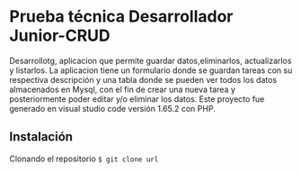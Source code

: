 # Prueba técnica Desarrollador Junior-CRUD
Desarrollotg, aplicacion que permite guardar datos,eliminarlos, actualizarlos y listarlos. La aplicacion tiene un formulario donde se guardan tareas con su respectiva descripción y una tabla donde se pueden ver todos los datos almacenados en Mysql, con el fin de crear una nueva tarea y posteriormente poder editar y/o eliminar los datos. Este proyecto fue generado en visual studio code versión 1.65.2 con PHP.
## Instalación
Clonando el repositorio `$ git clone url`
